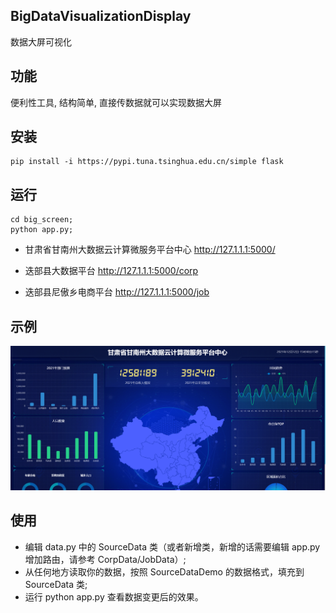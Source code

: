 ## BigDataVisualizationDisplay
数据大屏可视化

## 功能

便利性工具, 结构简单, 直接传数据就可以实现数据大屏

## 安装

```
pip install -i https://pypi.tuna.tsinghua.edu.cn/simple flask
```

## 运行

```
cd big_screen;
python app.py;
```

* 甘肃省甘南州大数据云计算微服务平台中心 http://127.1.1.1:5000/        

* 迭部县大数据平台 http://127.1.1.1:5000/corp    

* 迭部县尼傲乡电商平台 http://127.1.1.1:5000/job    

## 示例

![甘肃省甘南州大数据云计算微服务平台中心](https://github.com/Shajiu/ApplicationTool/blob/main/BigDataVisualizationDisplay/app.png)

## 使用

- 编辑 data.py 中的 SourceData 类（或者新增类，新增的话需要编辑 app.py 增加路由，请参考 CorpData/JobData）;
- 从任何地方读取你的数据，按照 SourceDataDemo 的数据格式，填充到 SourceData 类;
- 运行 python app.py 查看数据变更后的效果。
